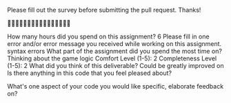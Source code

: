 Please fill out the survey before submitting the pull request. Thanks!

🚀🚀🚀🚀🚀🚀🚀🚀🚀🚀🚀🚀🚀🚀🚀🚀

How many hours did you spend on this assignment?
6 
Please fill in one error and/or error message you received while working on this assignment.
syntax errors
What part of the assignment did you spend the most time on?
Thinking about the game logic 
Comfort Level (1-5):
2
Completeness Level (1-5):
2
What did you think of this deliverable?
Could be greatly improved on
Is there anything in this code that you feel pleased about?

What's one aspect of your code you would like specific, elaborate feedback on?
